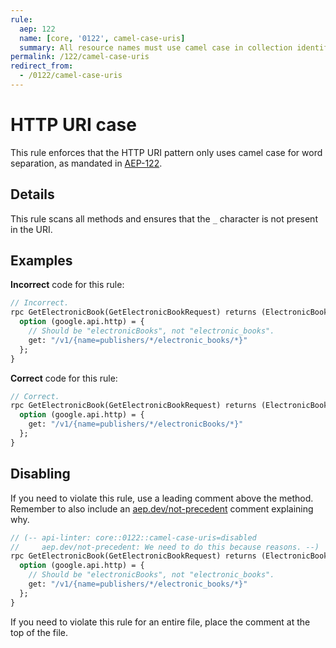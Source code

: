```yaml
---
rule:
  aep: 122
  name: [core, '0122', camel-case-uris]
  summary: All resource names must use camel case in collection identifiers.
permalink: /122/camel-case-uris
redirect_from:
  - /0122/camel-case-uris
---
```


# HTTP URI case

This rule enforces that the HTTP URI pattern only uses camel case for word
separation, as mandated in [AEP-122][].

## Details

This rule scans all methods and ensures that the `_` character is not present
in the URI.

## Examples

**Incorrect** code for this rule:

```proto
// Incorrect.
rpc GetElectronicBook(GetElectronicBookRequest) returns (ElectronicBook) {
  option (google.api.http) = {
    // Should be "electronicBooks", not "electronic_books".
    get: "/v1/{name=publishers/*/electronic_books/*}"
  };
}
```

**Correct** code for this rule:

```proto
// Correct.
rpc GetElectronicBook(GetElectronicBookRequest) returns (ElectronicBook) {
  option (google.api.http) = {
    get: "/v1/{name=publishers/*/electronicBooks/*}"
  };
}
```

## Disabling

If you need to violate this rule, use a leading comment above the method.
Remember to also include an [aep.dev/not-precedent][] comment explaining why.

```proto
// (-- api-linter: core::0122::camel-case-uris=disabled
//     aep.dev/not-precedent: We need to do this because reasons. --)
rpc GetElectronicBook(GetElectronicBookRequest) returns (ElectronicBook) {
  option (google.api.http) = {
    // Should be "electronicBooks", not "electronic_books".
    get: "/v1/{name=publishers/*/electronic_books/*}"
  };
}
```

If you need to violate this rule for an entire file, place the comment at the
top of the file.

[aep-122]: https://aep.dev/122
[aep.dev/not-precedent]: https://aep.dev/not-precedent
